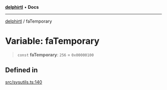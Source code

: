 [**delphirtl**](../README.md) • **Docs**

***

[delphirtl](../globals.md) / faTemporary

# Variable: faTemporary

> `const` **faTemporary**: `256` = `0x00000100`

## Defined in

[src/sysutils.ts:140](https://github.com/chuacw/delphirtl/blob/df8a1102afe240ac0634e8cf60783cbd5a5ad06f/src/sysutils.ts#L140)
